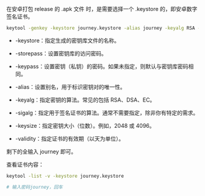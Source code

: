 在安卓打包 release 的 .apk 文件 时，是需要选择一个 .keystore 的，即安卓数字签名证书。

```sh
keytool -genkey -keystore journey.keystore -alias journey -keyalg RSA -validity 36500 -storepass journey
```

- -keystore：指定生成的密钥库文件的名称。

- -storepass：设置密钥库的访问密码。
- -keypass：设置密钥（私钥）的密码。如果未指定，则默认与密钥库密码相同。

- -alias：设置别名，用于标识密钥对的唯一性。

- -keyalg：指定密钥的算法。常见的包括 RSA、DSA、EC。

- -sigalg：指定用于签名证书的算法。通常不需要指定，除非你有特定的需求。

- -keysize：指定密钥大小（位数）。例如，2048 或 4096。

- -validity：指定证书的有效期（以天为单位）。

剩下的全输入 journey 即可。

查看证书内容：

```sh
keytool -list -v -keystore journey.keystore

# 输入密码journey，回车
```

